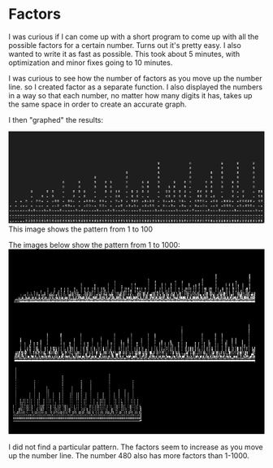 # Factors

I was curious if I can come up with a short program to come up with all the possible factors for a certain number. 
Turns out it's pretty easy.
I also wanted to write it as fast as possible. This took about 5 minutes, with optimization and minor fixes going to 10 minutes.

I was curious to see how the number of factors as you move up the number line. so I created factor as a separate function. I also displayed the numbers in a way so that each number, no matter how many digits it has, takes up the same space in order to create an accurate graph.

I then "graphed" the results:

![1 to 100](one.png)
This image shows the pattern from 1 to 100



The images below show the pattern from 1 to 1000:
![1 to 1000](combined.png)

I did not find a particular pattern. The factors seem to increase as you move up the number line. The number 480 also has more factors than 1-1000.
